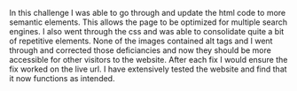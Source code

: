 In this challenge I was able to go through and update the html code to more semantic elements. This allows the page to be optimized for multiple search engines.
I also went through the css and was able to consolidate quite a bit of repetitive elements. 
None of the images contained alt tags and I went through and corrected those deficiancies and now they should be more accessible for other visitors to the website.
After each fix I would ensure the fix worked on the live url. I have extensively tested the website and find that it now functions as intended.